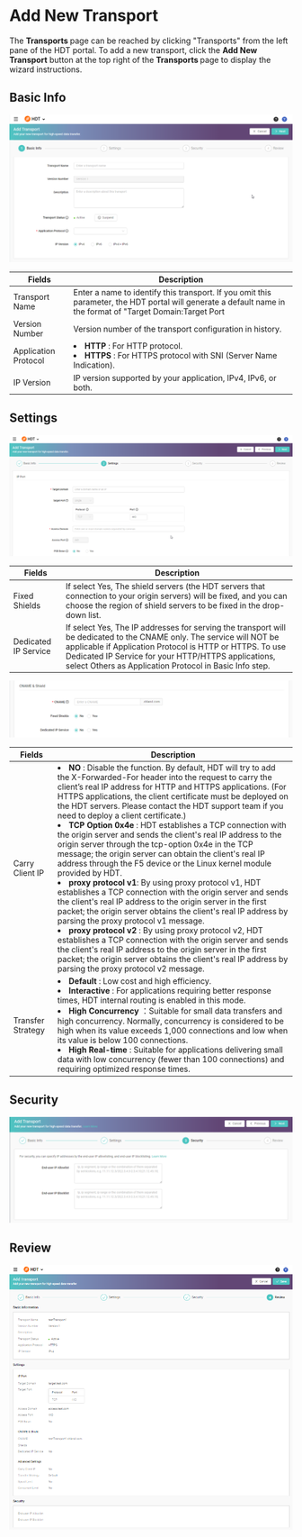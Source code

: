 # Add New Transport

The <strong> Transports </strong> page can be reached by clicking "Transports" from the left pane of the HDT portal.
To add a new transport, click the **Add New Transport** button at the top right of the <strong> Transports </strong> page to display the wizard instructions.

## Basic Info
![null](</docs/resources/images/transports/add-transport-basic-info.png>)

| Fields               | Description   |
| -------------------- | ------------- |
| Transport Name       | Enter a name to identify this transport. If you omit this parameter, the HDT portal will generate a default name in the format of "Target Domain:Target Port|
| Version Number       | Version number of the transport configuration in history. |
| Application Protocol | <li><strong> HTTP </strong>: For HTTP protocol.</li> <li><strong> HTTPS </strong>: For HTTPS protocol with SNI (Server Name Indication). |
| IP Version           | IP version supported by your application, IPv4, IPv6, or both. |

## Settings
![null](</docs/resources/images/transports/add-transport-settings-1.png>)

| Fields               | Description   |
| -------------------- | ------------- |
| Fixed Shields        | If select Yes, The shield servers (the HDT servers that connection to your origin servers) will be fixed, and you can choose the region of shield servers to be fixed in the drop-down list. |
| Dedicated IP Service | If select Yes, The IP addresses for serving the transport will be dedicated to the CNAME only. The service will NOT be applicable if Application Protocol is HTTP or HTTPS. To use Dedicated IP Service for your HTTP/HTTPS applications, select Others as Application Protocol in Basic Info step.|


![null](</docs/resources/images/transports/add-transport-settings-2.png>)

| Fields               | Description   |
| -------------------- | ------------- |
| Carry Client IP      | <li><strong> NO </strong>: Disable the function. By default, HDT will try to add the X-Forwarded-For header into the request to carry the client’s real IP address for HTTP and HTTPS applications. (For HTTPS applications, the client certificate must be deployed on the HDT servers. Please contact the HDT support team if you need to deploy a client certificate.) </li> <li><strong> TCP Option 0x4e </strong>: HDT establishes a TCP connection with the origin server and sends the client's real IP address to the origin server through the tcp-option 0x4e in the TCP message; the origin server can obtain the client's real IP address through the F5 device or the Linux kernel module provided by HDT.</li> <li><strong>proxy protocol v1</strong>: By using proxy protocol v1, HDT establishes a TCP connection with the origin server and sends the client's real IP address to the origin server in the first packet; the origin server obtains the client's real IP address by parsing the proxy protocol v1 message.</li><li><strong>proxy protocol v2 </strong>: By using proxy protocol v2, HDT establishes a TCP connection with the origin server and sends the client's real IP address to the origin server in the first packet; the origin server obtains the client's real IP address by parsing the proxy protocol v2 message.</li>|
|Transfer Strategy     |<li><strong> Default </strong>: Low cost and high efficiency. </li> <li><strong> Interactive </strong>: For applications requiring better response times, HDT internal routing is enabled in this mode. </li> <li><strong> High Concurrency </strong>：Suitable for small data transfers and high concurrency. Normally, concurrency is considered to be high when its value exceeds 1,000 connections and low when its value is below 100 connections. </li> <li><strong> High Real-time </strong>: Suitable for applications delivering small data with low concurrency (fewer than 100 connections) and requiring optimized response times. </li> |

## Security
![null](</docs/resources/images/transports/add-transport-security.png>)

## Review
![null](</docs/resources/images/transports/add-transport-review.png>)


